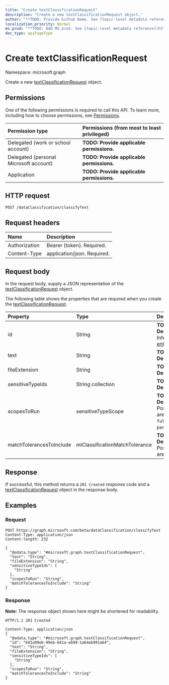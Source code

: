 ```yaml
---
title: "Create textClassificationRequest"
description: "Create a new textClassificationRequest object."
author: "**TODO: Provide Github Name. See [topic-level metadata reference](https://msgo.azurewebsites.net/add/document/guidelines/metadata.html#topic-level-metadata)**"
localization_priority: Normal
ms.prod: "**TODO: Add MS prod. See [topic-level metadata reference](https://msgo.azurewebsites.net/add/document/guidelines/metadata.html#topic-level-metadata)**"
doc_type: apiPageType
---
```


# Create textClassificationRequest
Namespace: microsoft.graph

Create a new [textClassificationRequest](../resources/textclassificationrequest.md) object.

## Permissions
One of the following permissions is required to call this API. To learn more, including how to choose permissions, see [Permissions](/graph/permissions-reference).

|Permission type|Permissions (from most to least privileged)|
|:---|:---|
|Delegated (work or school account)|**TODO: Provide applicable permissions.**|
|Delegated (personal Microsoft account)|**TODO: Provide applicable permissions.**|
|Application|**TODO: Provide applicable permissions.**|

## HTTP request

<!-- {
  "blockType": "ignored"
}
-->
``` http
POST /dataClassification/classifyText
```

## Request headers
|Name|Description|
|:---|:---|
|Authorization|Bearer {token}. Required.|
|Content-Type|application/json. Required.|

## Request body
In the request body, supply a JSON representation of the [textClassificationRequest](../resources/textclassificationrequest.md) object.

The following table shows the properties that are required when you create the [textClassificationRequest](../resources/textclassificationrequest.md).

|Property|Type|Description|
|:---|:---|:---|
|id|String|**TODO: Add Description** Inherited from [entity](../resources/entity.md)|
|text|String|**TODO: Add Description**|
|fileExtension|String|**TODO: Add Description**|
|sensitiveTypeIds|String collection|**TODO: Add Description**|
|scopesToRun|sensitiveTypeScope|**TODO: Add Description**. Possible values are: `fullDocument`, `partialDocument`.|
|matchTolerancesToInclude|mlClassificationMatchTolerance|**TODO: Add Description**. Possible values are: `exact`, `near`.|



## Response

If successful, this method returns a `201 Created` response code and a [textClassificationRequest](../resources/textclassificationrequest.md) object in the response body.

## Examples

### Request
<!-- {
  "blockType": "request",
  "name": "create_textclassificationrequest_from_"
}
-->
``` http
POST https://graph.microsoft.com/beta/dataClassification/classifyText
Content-Type: application/json
Content-length: 232

{
  "@odata.type": "#microsoft.graph.textClassificationRequest",
  "text": "String",
  "fileExtension": "String",
  "sensitiveTypeIds": [
    "String"
  ],
  "scopesToRun": "String",
  "matchTolerancesToInclude": "String"
}
```


### Response
**Note:** The response object shown here might be shortened for readability.
<!-- {
  "blockType": "response",
  "truncated": true,
  "@odata.type": "microsoft.graph.textClassificationRequest"
}
-->
``` http
HTTP/1.1 201 Created

Content-Type: application/json
{
  "@odata.type": "#microsoft.graph.textClassificationRequest",
  "id": "641a99eb-99eb-641a-eb99-1a64eb991a64",
  "text": "String",
  "fileExtension": "String",
  "sensitiveTypeIds": [
    "String"
  ],
  "scopesToRun": "String",
  "matchTolerancesToInclude": "String"
}
```

